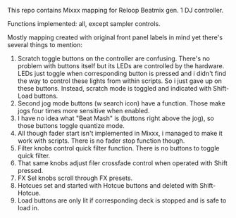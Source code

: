 This repo contains Mixxx mapping for Reloop Beatmix gen. 1 DJ controller.

Functions implemented: all, except sampler controls.

Mostly mapping created with original front panel labels in mind yet there's several things to mention:

1. Scratch toggle buttons on the controller are confusing. There's no problem with buttons itself but its LEDs are controlled by the hardware.
   LEDs just toggle when corresponding button is pressed and i didn't find the way to control these lights from within scripts. So i just gave up on these buttons.
   Instead, scratch mode is toggled and indicated with Shift-Load buttons.
2. Second jog mode buttons (w search icon) have a function. Those make jogs four times more sensitive when enabled.
3. I have no idea what "Beat Mash" is (buttons right above the jog), so those buttons toggle quantize mode.
4. All though fader start isn't implemented in Mixxx, i managed to make it work with scripts. There is no fader stop function though.
5. Filter knobs control quick filter function. There is no buttons to toggle quick filter.
6. That same knobs adjust filer crossfade control when operated with Shift pressed.
7. FX Sel knobs scroll through FX presets.
8. Hotcues set and started with Hotcue buttons and deleted with Shift-Hotcue.
9. Load buttons are only lit if corresponding deck is stopped and is safe to load in.
